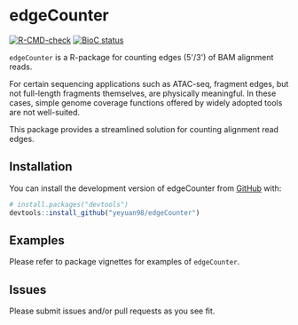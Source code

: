 
# edgeCounter

<!-- badges: start -->
[![R-CMD-check](https://github.com/yeyuan98/edgeCounter/actions/workflows/R-CMD-check.yaml/badge.svg)](https://github.com/yeyuan98/edgeCounter/actions/workflows/R-CMD-check.yaml)
[![BioC status](http://www.bioconductor.org/shields/build/release/bioc/edgeCounter.svg)](https://bioconductor.org/checkResults/release/bioc-LATEST/edgeCounter)
<!-- badges: end -->

`edgeCounter` is a R-package for counting edges (5'/3') of BAM alignment reads. 

For certain sequencing applications such as ATAC-seq, fragment edges, but not 
full-length fragments themselves, are physically meaningful. In these cases, simple 
genome coverage functions offered by widely adopted tools are not well-suited.

This package provides a streamlined solution for counting alignment read edges.

## Installation

You can install the development version of edgeCounter from [GitHub](https://github.com/) with:

``` r
# install.packages("devtools")
devtools::install_github("yeyuan98/edgeCounter")
```

## Examples

Please refer to package vignettes for examples of `edgeCounter`.

## Issues

Please submit issues and/or pull requests as you see fit.

